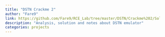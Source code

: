 ```yaml
---
title: "DSTN Crackme 2"
author: "Fare9"
link: https://github.com/Fare9/RCE_Lab/tree/master/DSTN/Crackme%202/Solution/F9
description: "Analysis, solution and notes about DSTN emulator"
categories: projects
---
```

